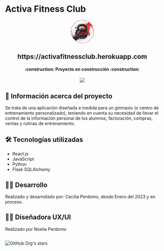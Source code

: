 # Activa Fitness Club

<p align="center">
  <img src="./src/front/img/Logo.png" width="75px">
</p>

<h2 align="center">https://activafitnessclub.herokuapp.com</h2>

<h4 align="center">
    :construction: Proyecto en construcción :construction:
</h4>

<p align="center">
   <img src="https://img.shields.io/badge/STATUS-EN%20DESAROLLO-green">
</p>


## :hammer: Información acerca del proyecto
Se trata de una aplicación diseñada a medida para un gimnasio (o centro de entrenamiento personalizado), teniendo en cuenta su necesidad de llevar el control de la información personal de los alumnos, facturación, compras, ventas y rutinas de entrenamiento.

## 🛠️ Tecnologías utilizadas
- React.js
- JavaScript
- Python
- Flask SQLAlchemy

## 🧑‍💻 Desarrollo
Realizado y desarrollado por: <a href="https://www.linkedin.com/in/cecilia-perdomo/" style="text-decoration: none; color: inherit;">Cecilia Perdomo</a>, desde Enero del 2023 y en proceso. 

## 👩‍🎨 Diseñadora UX/UI
Realizado por <a href="https://www.linkedin.com/in/noeliaperdomo/" style="text-decoration: none; color: inherit;">Noelia Perdomo</a>

##
![GitHub Org's stars](https://img.shields.io/github/stars/camilafernanda?style=social)